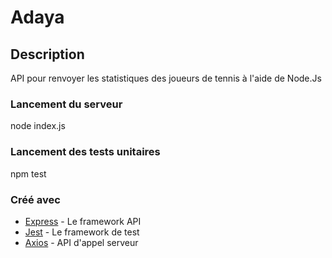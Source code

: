 # Adaya

## Description

API pour renvoyer les statistiques des joueurs de tennis à l'aide de Node.Js

### Lancement du serveur

node index.js

### Lancement des tests unitaires

npm test

### Créé avec

- [Express](https://expressjs.com/fr/) - Le framework API
- [Jest](https://jestjs.io/) - Le framework de test
- [Axios](https://github.com/axios/axios) - API d'appel serveur

